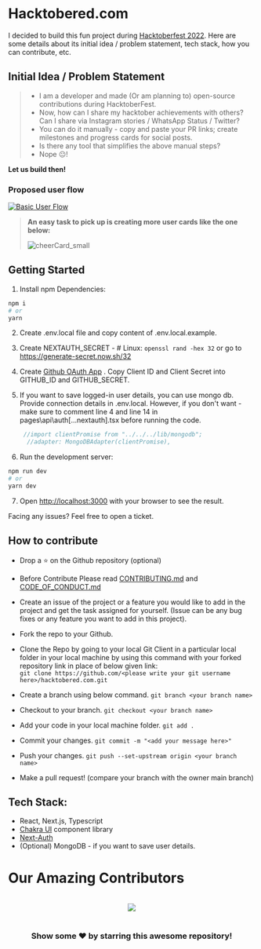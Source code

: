 # Hacktobered.com

I decided to build this fun project during [Hacktoberfest 2022](https://hacktoberfest.com/).
Here are some details about its initial idea / problem statement, tech stack, how you can contribute, etc.

## Initial Idea / Problem Statement

> - I am a developer and made (Or am planning to) open-source contributions during HacktoberFest. 
> - Now, how can I share my hacktober achievements with others? Can I share via Instagram stories / WhatsApp Status / Twitter?
> - You can do it manually - copy and paste your PR links; create milestones and progress cards for social posts.
> - Is there any tool that simplifies the above manual steps?
> - Nope 😐!

**Let us build then!**

### Proposed user flow

[![Basic User Flow](https://hacktobered.s3.us-west-2.amazonaws.com/hacktoberpoc.png)](https://www.youtube.com/shorts/636Fm5RP4aU)

> **An easy task to pick up is creating more user cards like the one below:**
>
> ![cheerCard_small](https://user-images.githubusercontent.com/14895768/195179754-7cf72ff6-9675-467b-a5a0-07c87c9434db.png)


## Getting Started

1. Install npm Dependencies:

```bash
npm i
# or
yarn
```

2. Create .env.local file and copy content of .env.local.example.
   
3. Create NEXTAUTH_SECRET - # Linux: `openssl rand -hex 32` or go to https://generate-secret.now.sh/32

4. Create [Github OAuth App](https://github.com/organizations/hacktobered/settings/applications) . Copy Client ID and Client Secret into GITHUB_ID and GITHUB_SECRET.

5. If you want to save logged-in user details, you can use mongo db. Provide connection details in .env.local. However, if you don't want - make sure to comment line 4 and line 14 in pages\api\auth\[...nextauth].tsx before running the code.

   ```js
    //import clientPromise from "../../../lib/mongodb";
     //adapter: MongoDBAdapter(clientPromise),
   ```

6. Run the development server:

```bash
npm run dev
# or
yarn dev
```

7. Open [http://localhost:3000](http://localhost:3000) with your browser to see the result.

Facing any issues? Feel free to open a ticket.

## How to contribute

- Drop a :star: on the Github repository (optional)<br/>

- Before Contribute Please read [CONTRIBUTING.md](https://github.com/hacktobered/hacktobered.com/blob/main/CONTRIBUTING.md) and [CODE_OF_CONDUCT.md](https://github.com/hacktobered/hacktobered.com/blob/main/CODE_OF_CONDUCT.md)

- Create an issue of the project or a feature you would like to add in the project and get the task assigned for yourself. (Issue can be any bug fixes or any feature you want to add in this project).

- Fork the repo to your Github.<br/>

- Clone the Repo by going to your local Git Client in a particular local folder in your local machine by using this command with your forked repository link in place of below given link: <br/>
  `git clone https://github.com/<please write your git username here>/hacktobered.com.git`
- Create a branch using below command.
  `git branch <your branch name>`
- Checkout to your branch.
  `git checkout <your branch name>`
- Add your code in your local machine folder.
  `git add . `
- Commit your changes.
  `git commit -m "<add your message here>"`
- Push your changes.
  `git push --set-upstream origin <your branch name>`

- Make a pull request! (compare your branch with the owner main branch)

## Tech Stack:

- React, Next.js, Typescript
- [Chakra UI](https://chakra-ui.com/) component library
- [Next-Auth](https://next-auth.js.org/)
- (Optional) MongoDB - if you want to save user details.


# Our Amazing Contributors
<br>
<div align="center">

<a href="https://github.com/hacktobered/hacktobered.com/contributors">
  <img src="https://contrib.rocks/image?repo=hacktobered/hacktobered.com&&max=817" />
</a>
</div>

<br>
<div align="center">
<h3>Show some ❤️ by starring this awesome repository!</h3>
</div>
